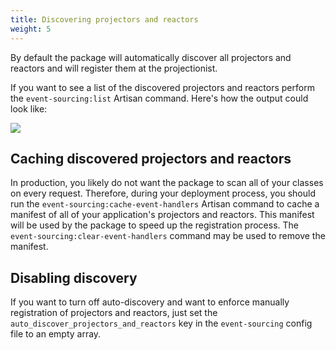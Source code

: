 ```yaml
---
title: Discovering projectors and reactors
weight: 5
---
```


By default the package will automatically discover all projectors and reactors and will register them at the projectionist.

If you want to see a list of the discovered projectors and reactors perform the `event-sourcing:list` Artisan command. Here's how the output could look like:

<img src="../../images/list.png" />

## Caching discovered projectors and reactors

In production, you likely do not want the package to scan all of your classes on every request. Therefore, during your deployment process, you should run the `event-sourcing:cache-event-handlers` Artisan command to cache a manifest of all of your application's projectors and reactors. This manifest will be used by the package to speed up the registration process. The `event-sourcing:clear-event-handlers` command may be used to remove the manifest.

## Disabling discovery

If you want to turn off auto-discovery and want to enforce manually registration of projectors and reactors, just set the `auto_discover_projectors_and_reactors` key in the `event-sourcing` config file to an empty array.

